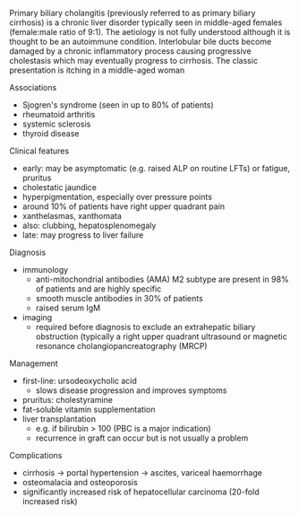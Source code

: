 Primary biliary cholangitis (previously referred to as primary biliary cirrhosis) is a chronic liver disorder typically seen in middle\-aged females (female:male ratio of 9:1\). The aetiology is not fully understood although it is thought to be an autoimmune condition. Interlobular bile ducts become damaged by a chronic inflammatory process causing progressive cholestasis which may eventually progress to cirrhosis. The classic presentation is itching in a middle\-aged woman  
  
Associations  
* Sjogren's syndrome (seen in up to 80% of patients)
* rheumatoid arthritis
* systemic sclerosis
* thyroid disease

  
Clinical features  
* early: may be asymptomatic (e.g. raised ALP on routine LFTs) or fatigue, pruritus
* cholestatic jaundice
* hyperpigmentation, especially over pressure points
* around 10% of patients have right upper quadrant pain
* xanthelasmas, xanthomata
* also: clubbing, hepatosplenomegaly
* late: may progress to liver failure

  
Diagnosis  
* immunology
	+ anti\-mitochondrial antibodies (AMA) M2 subtype are present in 98% of patients and are highly specific
	+ smooth muscle antibodies in 30% of patients
	+ raised serum IgM
* imaging
	+ required before diagnosis to exclude an extrahepatic biliary obstruction (typically a right upper quadrant ultrasound or magnetic resonance cholangiopancreatography (MRCP)

  
Management  
* first\-line: ursodeoxycholic acid
	+ slows disease progression and improves symptoms
* pruritus: cholestyramine
* fat\-soluble vitamin supplementation
* liver transplantation
	+ e.g. if bilirubin \> 100 (PBC is a major indication)
	+ recurrence in graft can occur but is not usually a problem

  
Complications  
* cirrhosis → portal hypertension → ascites, variceal haemorrhage
* osteomalacia and osteoporosis
* significantly increased risk of hepatocellular carcinoma (20\-fold increased risk)
